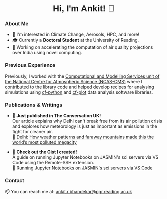 # <div align="center"><font face="Arial">Hi, I'm Ankit! 👋</font></div>
<!---
<div align="center">
  <a href="https://gist.github.com/bewithankit/1848ba6a4feabd8a750df80b6f3555dc">
    <img src="https://img.shields.io/badge/Gist-Check%20out%20this%20Gist%20I%20created:%20Running%20Jupyter%20Notebooks%20on%20sci%20physical%20server%20via%20VS%20Code!-blue" alt="Gist Badge">
  </a>
</div>
--->
### <font face="Arial">About Me</font>

- 🔭 I'm interested in Climate Change, Aerosols, HPC, and more!
- 🎓 Currently a **Doctoral Student** at the University of Reading.
- 🚀 Working on accelerating the computation of air quality projections over India using novel computing.

### <font face="Arial">Previous Experience</font>

Previously, I worked with the [Computational and Modelling Services unit of the National Centre for Atmospheric Science (NCAS-CMS)](https://cms.ncas.ac.uk/) where I contributed to the library code and helped develop recipes for analysing simulations using [cf-python](https://ncas-cms.github.io/cf-python) and [cf-plot](https://ajheaps.github.io/cf-plot) data analysis software libraries.

### <font face="Arial">Publications & Writings</font>

- 📰 **Just published in The Conversation UK!**  
  Our article explains why Delhi can't break free from its air pollution crisis and explores how meteorology is just as important as emissions in the fight for cleaner air.  
  🔗 [Delhi: How weather patterns and faraway mountains made this the world’s most polluted megacity](https://theconversation.com/delhi-how-weather-patterns-and-faraway-mountains-made-this-the-worlds-most-polluted-megacity-249894)

- 📖 **Check out the Gist I created!**  
  A guide on running Jupyter Notebooks on JASMIN's sci servers via VS Code using the Remote-SSH extension.  
  🔗 [Running Jupyter Notebooks on JASMIN's sci servers via VS Code](https://gist.github.com/bewithankit/1848ba6a4feabd8a750df80b6f3555dc)

### <font face="Arial">Contact</font>

📫 You can reach me at: ankit.r.bhandekar@pgr.reading.ac.uk

<!---
bewithankit/bewithankit is a ✨ special ✨ repository because its `README.md` (this file) appears on your GitHub profile.
You can click the Preview link to take a look at your changes.
--->
